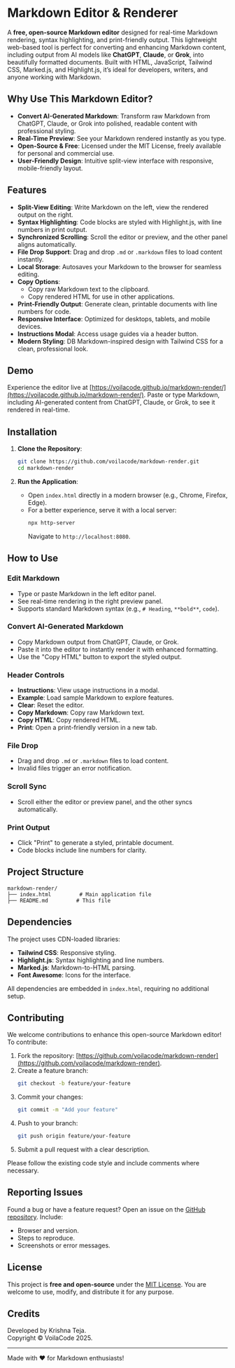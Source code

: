 # Markdown Editor & Renderer

A **free, open-source Markdown editor** designed for real-time Markdown rendering, syntax highlighting, and print-friendly output. This lightweight web-based tool is perfect for converting and enhancing Markdown content, including output from AI models like **ChatGPT**, **Claude**, or **Grok**, into beautifully formatted documents. Built with HTML, JavaScript, Tailwind CSS, Marked.js, and Highlight.js, it’s ideal for developers, writers, and anyone working with Markdown.

## Why Use This Markdown Editor?

- **Convert AI-Generated Markdown**: Transform raw Markdown from ChatGPT, Claude, or Grok into polished, readable content with professional styling.
- **Real-Time Preview**: See your Markdown rendered instantly as you type.
- **Open-Source & Free**: Licensed under the MIT License, freely available for personal and commercial use.
- **User-Friendly Design**: Intuitive split-view interface with responsive, mobile-friendly layout.

## Features

- **Split-View Editing**: Write Markdown on the left, view the rendered output on the right.
- **Syntax Highlighting**: Code blocks are styled with Highlight.js, with line numbers in print output.
- **Synchronized Scrolling**: Scroll the editor or preview, and the other panel aligns automatically.
- **File Drop Support**: Drag and drop `.md` or `.markdown` files to load content instantly.
- **Local Storage**: Autosaves your Markdown to the browser for seamless editing.
- **Copy Options**:
  - Copy raw Markdown text to the clipboard.
  - Copy rendered HTML for use in other applications.
- **Print-Friendly Output**: Generate clean, printable documents with line numbers for code.
- **Responsive Interface**: Optimized for desktops, tablets, and mobile devices.
- **Instructions Modal**: Access usage guides via a header button.
- **Modern Styling**: DB Markdown-inspired design with Tailwind CSS for a clean, professional look.

## Demo

Experience the editor live at [https://voilacode.github.io/markdown-render/](https://voilacode.github.io/markdown-render/). Paste or type Markdown, including AI-generated content from ChatGPT, Claude, or Grok, to see it rendered in real-time.

## Installation

1. **Clone the Repository**:

   ```bash
   git clone https://github.com/voilacode/markdown-render.git
   cd markdown-render
   ```

2. **Run the Application**:
   - Open `index.html` directly in a modern browser (e.g., Chrome, Firefox, Edge).
   - For a better experience, serve it with a local server:
     ```bash
     npx http-server
     ```
     Navigate to `http://localhost:8080`.

## How to Use

### Edit Markdown

- Type or paste Markdown in the left editor panel.
- See real-time rendering in the right preview panel.
- Supports standard Markdown syntax (e.g., `# Heading`, `**bold**`, `code`).

### Convert AI-Generated Markdown

- Copy Markdown output from ChatGPT, Claude, or Grok.
- Paste it into the editor to instantly render it with enhanced formatting.
- Use the "Copy HTML" button to export the styled output.

### Header Controls

- **Instructions**: View usage instructions in a modal.
- **Example**: Load sample Markdown to explore features.
- **Clear**: Reset the editor.
- **Copy Markdown**: Copy raw Markdown text.
- **Copy HTML**: Copy rendered HTML.
- **Print**: Open a print-friendly version in a new tab.

### File Drop

- Drag and drop `.md` or `.markdown` files to load content.
- Invalid files trigger an error notification.

### Scroll Sync

- Scroll either the editor or preview panel, and the other syncs automatically.

### Print Output

- Click "Print" to generate a styled, printable document.
- Code blocks include line numbers for clarity.

## Project Structure

```
markdown-render/
├── index.html         # Main application file
├── README.md         # This file
```

## Dependencies

The project uses CDN-loaded libraries:

- **Tailwind CSS**: Responsive styling.
- **Highlight.js**: Syntax highlighting and line numbers.
- **Marked.js**: Markdown-to-HTML parsing.
- **Font Awesome**: Icons for the interface.

All dependencies are embedded in `index.html`, requiring no additional setup.

## Contributing

We welcome contributions to enhance this open-source Markdown editor! To contribute:

1. Fork the repository: [https://github.com/voilacode/markdown-render](https://github.com/voilacode/markdown-render).
2. Create a feature branch:
   ```bash
   git checkout -b feature/your-feature
   ```
3. Commit your changes:
   ```bash
   git commit -m "Add your feature"
   ```
4. Push to your branch:
   ```bash
   git push origin feature/your-feature
   ```
5. Submit a pull request with a clear description.

Please follow the existing code style and include comments where necessary.

## Reporting Issues

Found a bug or have a feature request? Open an issue on the [GitHub repository](https://github.com/voilacode/markdown-render/issues). Include:

- Browser and version.
- Steps to reproduce.
- Screenshots or error messages.

## License

This project is **free and open-source** under the [MIT License](LICENSE). You are welcome to use, modify, and distribute it for any purpose.

## Credits

Developed by Krishna Teja.  
Copyright © VoilaCode 2025.

---

Made with ❤️ for Markdown enthusiasts!
